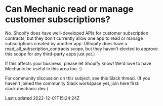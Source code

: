 # Can Mechanic read or manage customer subscriptions?

No. Shopify does have well-developed APIs for customer subscription contracts, but they don't currently allow one app to read or manage subscriptions created by another app. (Shopify does have a read\_all\_subscription\_contracts scope, but they haven't elected to approve this scope for any third-party apps just yet.)

If this affects your business, please let Shopify know! We'd love to have Mechanic be useful in this area too. :)

For community discussion on this subject, see this Slack thread. (If you haven't joined the community Slack workspace yet, join here first: slack.mechanic.dev.)

Last updated 2022-12-01T15:24:24Z